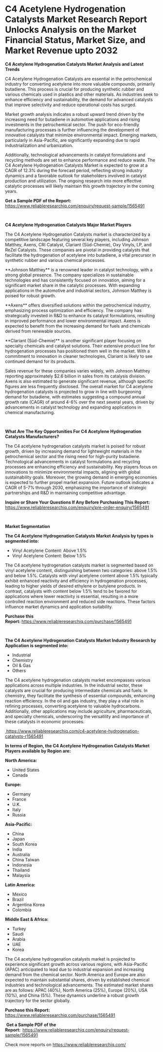 <p><h1>C4 Acetylene Hydrogenation Catalysts Market Research Report Unlocks Analysis on the Market Financial Status, Market Size, and Market Revenue upto 2032</h1></p><p><strong>C4 Acetylene Hydrogenation Catalysts Market Analysis and Latest Trends</strong></p>
<p><p>C4 Acetylene Hydrogenation Catalysts are essential in the petrochemical industry for converting acetylene into more valuable compounds, primarily butadiene. This process is crucial for producing synthetic rubber and various chemicals used in plastics and other materials. As industries seek to enhance efficiency and sustainability, the demand for advanced catalysts that improve selectivity and reduce operational costs has surged.</p><p>Market growth analysis indicates a robust upward trend driven by the increasing need for butadiene in automotive applications and rising investments in the petrochemical sector. The push for eco-friendly manufacturing processes is further influencing the development of innovative catalysts that minimize environmental impact. Emerging markets, particularly in Asia-Pacific, are significantly expanding due to rapid industrialization and urbanization.</p><p>Additionally, technological advancements in catalyst formulations and recycling methods are set to enhance performance and reduce waste. The C4 Acetylene Hydrogenation Catalysts Market is expected to grow at a CAGR of 12.3% during the forecast period, reflecting strong industry dynamics and a favorable outlook for stakeholders involved in catalyst production and utilization. The ongoing research into more effective catalytic processes will likely maintain this growth trajectory in the coming years.</p></p>
<p><strong>Get a Sample PDF of the Report:&nbsp;</strong> <a href="https://www.reliableresearchiq.com/enquiry/request-sample/1565491?utm_campaign=1877&utm_medium=2&utm_source=Github&utm_content=ia&utm_term=01022025&utm_id=c4-acetylene-hydrogenation-catalysts">https://www.reliableresearchiq.com/enquiry/request-sample/1565491</a></p>
<p>&nbsp;</p>
<p><strong>C4 Acetylene Hydrogenation Catalysts Major Market Players</strong></p>
<p><p>The C4 Acetylene Hydrogenation Catalysts market is characterized by a competitive landscape featuring several key players, including Johnson Matthey, Axens, CRI Catalyst, Clariant (Süd-Chemie), Oxy Vinyls, LP, and ReZel Catalysts. These companies are pivotal in providing catalysts that facilitate the hydrogenation of acetylene into butadiene, a vital precursor in synthetic rubber and various chemical processes.</p><p>**Johnson Matthey** is a renowned leader in catalyst technology, with a strong global presence. The company specializes in sustainable technologies and has consistently focused on innovation, aiming for a significant market share in the catalytic processes. With expanding applications in the automotive and industrial sectors, Johnson Matthey is poised for robust growth.</p><p>**Axens** offers diversified solutions within the petrochemical industry, emphasizing process optimization and efficiency. The company has strategically invested in R&D to enhance its catalyst formulations, resulting in improved performance and lower environmental impact. Axens is expected to benefit from the increasing demand for fuels and chemicals derived from renewable sources.</p><p>**Clariant (Süd-Chemie)** is another significant player focusing on specialty chemicals and catalyst solutions. Their extensive product line for hydrogenation processes has positioned them well in the market. With a commitment to innovation in cleaner technologies, Clariant is likely to see continued demand for its products.</p><p>Sales revenue for these companies varies widely, with Johnson Matthey reporting approximately $2.6 billion in sales from its catalysis division. Axens is also estimated to generate significant revenue, although specific figures are less frequently disclosed. The overall market for C4 acetylene hydrogenation catalysts is projected to grow in line with burgeoning demand for butadiene, with estimates suggesting a compound annual growth rate (CAGR) of around 4-6% over the next several years, driven by advancements in catalyst technology and expanding applications in chemical manufacturing.</p></p>
<p>&nbsp;</p>
<p><strong>What Are The Key Opportunities For C4 Acetylene Hydrogenation Catalysts Manufacturers?</strong></p>
<p><p>The C4 acetylene hydrogenation catalysts market is poised for robust growth, driven by increasing demand for lightweight materials in the petrochemical sector and the rising need for high-purity butadiene. Technological advancements in catalyst formulations and recycling processes are enhancing efficiency and sustainability. Key players focus on innovations to minimize environmental impacts, aligning with global sustainability goals. Moreover, the growing demand in emerging economies is expected to further propel market expansion. Future outlook indicates a CAGR of 5-7% through 2030, emphasizing the importance of strategic partnerships and R&D in maintaining competitive advantage.</p></p>
<p><strong>Inquire or Share Your Questions If Any Before Purchasing This Report:</strong> <a href="https://www.reliableresearchiq.com/enquiry/pre-order-enquiry/1565491?utm_campaign=1877&utm_medium=2&utm_source=Github&utm_content=ia&utm_term=01022025&utm_id=c4-acetylene-hydrogenation-catalysts">https://www.reliableresearchiq.com/enquiry/pre-order-enquiry/1565491</a></p>
<p>&nbsp;</p>
<p><strong>Market Segmentation</strong></p>
<p><strong>The C4 Acetylene Hydrogenation Catalysts Market Analysis by types is segmented into:</strong></p>
<p><ul><li>Vinyl Acetylene Content: Above 1.5%</li><li>Vinyl Acetylene Content: Below 1.5%</li></ul></p>
<p><p>The C4 acetylene hydrogenation catalysts market is segmented based on vinyl acetylene content, distinguishing between two categories: above 1.5% and below 1.5%. Catalysts with vinyl acetylene content above 1.5% typically exhibit enhanced reactivity and efficiency in hydrogenation processes, leading to higher yields of desired ethylene or butylene products. In contrast, catalysts with content below 1.5% tend to be favored for applications where lower reactivity is essential, resulting in a more controlled reaction environment and reduced side reactions. These factors influence market dynamics and application suitability.</p></p>
<p><strong>Purchase this Report:&nbsp;</strong><a href="https://www.reliableresearchiq.com/purchase/1565491?utm_campaign=1877&utm_medium=2&utm_source=Github&utm_content=ia&utm_term=01022025&utm_id=c4-acetylene-hydrogenation-catalysts">https://www.reliableresearchiq.com/purchase/1565491</a></p>
<p>&nbsp;</p>
<p><strong>The C4 Acetylene Hydrogenation Catalysts Market Industry Research by Application is segmented into:</strong></p>
<p><ul><li>Industrial</li><li>Chemistry</li><li>Oil & Gas</li><li>Others</li></ul></p>
<p><p>The C4 acetylene hydrogenation catalysts market encompasses various applications across multiple industries. In the industrial sector, these catalysts are crucial for producing intermediate chemicals and fuels. In chemistry, they facilitate the synthesis of essential compounds, enhancing reaction efficiency. In the oil and gas industry, they play a vital role in refining processes, converting acetylene to valuable hydrocarbons. Additionally, other applications may include agriculture, pharmaceuticals, and specialty chemicals, underscoring the versatility and importance of these catalysts in economic processes.</p></p>
<p><a href="https://www.reliableresearchiq.com/c4-acetylene-hydrogenation-catalysts-r1565491?utm_campaign=1877&utm_medium=2&utm_source=Github&utm_content=ia&utm_term=01022025&utm_id=c4-acetylene-hydrogenation-catalysts">&nbsp;https://www.reliableresearchiq.com/c4-acetylene-hydrogenation-catalysts-r1565491</a></p>
<p><strong>In terms of Region, the C4 Acetylene Hydrogenation Catalysts Market Players available by Region are:</strong></p>
<p>
    <p> <strong> North America: </strong>
        <ul>
            <li>United States</li>
            <li>Canada</li>
        </ul>
        </p> 
    <p> <strong> Europe: </strong>
        <ul>
            <li>Germany</li>
            <li>France</li>
            <li>U.K.</li>
            <li>Italy</li>
            <li>Russia</li>
        </ul>
        </p> 
    <p> <strong> Asia-Pacific: </strong>
        <ul>
            <li>China</li>
            <li>Japan</li>
            <li>South Korea</li>
            <li>India</li>
            <li>Australia</li>
            <li>China Taiwan</li>
            <li>Indonesia</li>
            <li>Thailand</li>
            <li>Malaysia</li>
        </ul>
        </p> 
    <p> <strong> Latin America: </strong>
        <ul>
            <li>Mexico</li>
            <li>Brazil</li>
            <li>Argentina Korea</li>
            <li>Colombia</li>
        </ul>
        </p> 
    <p> <strong> Middle East & Africa: </strong>
        <ul>
            <li>Turkey</li>
            <li>Saudi</li>
            <li>Arabia</li>
            <li>UAE</li>
            <li>Korea</li>
        </ul>
    </p>
    </p>
<p><p>The C4 acetylene hydrogenation catalysts market is projected to experience significant growth across various regions, with Asia-Pacific (APAC) anticipated to lead due to industrial expansion and increasing demand from the chemical sector. North America and Europe are also expected to maintain substantial shares, driven by established chemical industries and technological advancements. The estimated market shares are as follows: APAC (40%), North America (25%), Europe (20%), USA (10%), and China (5%). These dynamics underline a robust growth trajectory for the sector globally.</p></p>
<p><strong>Purchase this Report: </strong><a href="https://www.reliableresearchiq.com/purchase/1565491?utm_campaign=1877&utm_medium=2&utm_source=Github&utm_content=ia&utm_term=01022025&utm_id=c4-acetylene-hydrogenation-catalysts">https://www.reliableresearchiq.com/purchase/1565491</a></p>
<p>&nbsp;<strong>Get a Sample PDF of the Report:&nbsp;&nbsp;</strong><a href="https://www.reliableresearchiq.com/enquiry/request-sample/1565491?utm_campaign=1877&utm_medium=2&utm_source=Github&utm_content=ia&utm_term=01022025&utm_id=c4-acetylene-hydrogenation-catalysts">https://www.reliableresearchiq.com/enquiry/request-sample/1565491</a></p>
<p><strong></strong></p>
<p>Check more reports on <a href="https://www.reliableresearchiq.com/?utm_campaign=1877&utm_medium=2&utm_source=Github&utm_content=ia&utm_term=01022025&utm_id=c4-acetylene-hydrogenation-catalysts">https://www.reliableresearchiq.com/</a></p>